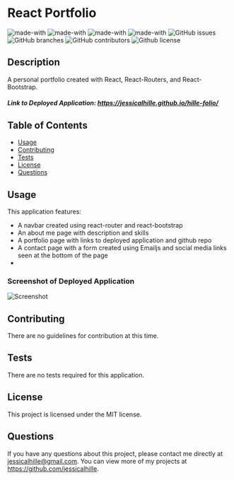 # React Portfolio
  ![made-with](https://img.shields.io/badge/Made%20with-HTML-1f425f.svg)
  ![made-with](https://img.shields.io/badge/Made%20with-CSS-1f425f.svg)
  ![made-with](https://img.shields.io/badge/Made%20with-JavaScript-1f425f.svg)
  ![made-with](https://img.shields.io/badge/Made%20with-React-1f425f.svg)
  ![GitHub issues](https://img.shields.io/github/issues/jessicalhille/hille-folio)
  ![GitHub branches](https://badgen.net/github/branches/jessicalhille/hille-folio)
  ![GitHub contributors](https://img.shields.io/github/contributors/jessicalhille/hille-folio)
  ![Github license](http://img.shields.io/badge/license-MIT-blue.svg)


  ## Description
  A personal portfolio created with React, React-Routers, and React-Bootstrap.
  ##### Link to Deployed Application: https://jessicalhille.github.io/hille-folio/

  ## Table of Contents
  * [Usage](#usage)
  * [Contributing](#contributing)
  * [Tests](#tests)
  * [License](#license)
  * [Questions](#questions)

  ## Usage
  This application features:
  * A navbar created using react-router and react-bootstrap
  * An about me page with description and skills
  * A portfolio page with links to deployed application and github repo
  * A contact page with a form created using Emailjs and social media links seen at the bottom of the page
  * 
  ### Screenshot of Deployed Application
  ![Screenshot]()

  ## Contributing
  There are no guidelines for contribution at this time.

  ## Tests
  There are no tests required for this application.

  ## License
  This project is licensed under the MIT license.

  ## Questions
  If you have any questions about this project, please contact me directly at jessicalhille@gmail.com.
  You can view more of my projects at https://github.com/jessicalhille.

